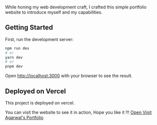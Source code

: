 While honing my web development craft, I crafted this simple portfolio website to introduce myself and my capabilities.

## Getting Started

First, run the development server:

```bash
npm run dev
# or
yarn dev
# or
pnpm dev
```

Open [http://localhost:3000](http://localhost:3000) with your browser to see the result.

## Deployed on Vercel

This project is deployed on vercel.

You can visit the website to see it in action, Hope you like it !!!
[Open Vinit Agarwal's Portfolio](https://vinitagarwal.vercel.app)